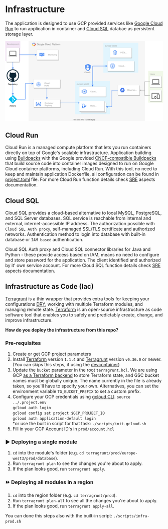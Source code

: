 # Infrastructure

The application is designed to use GCP provided services like [Google Cloud Run](https://cloud.google.com/run)  to run application in container and [Cloud SQL](https://cloud.google.com/sql) databae as persistent storage layer.

![](img/GCP.drawio.svg)

## Cloud Run 

Cloud Run is a managed compute platform that lets you run containers directly on top of Google's scalable infrastructure. Application building using [Buildpacks](https://buildpacks.io/) with the Google provided [CNCF-compatible Buildpacks](https://github.com/GoogleCloudPlatform/buildpacks) that build source code into container images designed to run on Google Cloud container platforms, including Cloud Run. With this tool, no need to keep and maintain application Dockerfile, all configuration can be found in [project.toml](../project.toml) file. For more Cloud Run function details check [SRE](SRE.md) aspects documentation. 

## Cloud SQL

Cloud SQL provides a cloud-based alternative to local MySQL, PostgreSQL, and SQL Server databases. SQL service is reachable from internal and external, internet-accessible IP address. The authorization possible with `Cloud SQL Auth proxy`, self-managed SSL/TLS certificate and authorized networks. Authentication method to login into database with built-in database or `IAM based` authentication.

Cloud SQL Auth proxy and Cloud SQL connector libraries for Java and Python - these provide access based on IAM, means no need to configure and store password for the application. The client identified and authorized by it' own service account. For more Cloud SQL function details check [SRE](SRE.md) aspects documentation.

## Infrastructure as Code (Iac)

[Terragrunt](https://terragrunt.gruntwork.io) is a thin wrapper that provides extra tools for keeping your configurations [DRY](https://en.wikipedia.org/wiki/Don%27t_repeat_yourself), working with multiple Terraform modules, and managing remote state. [Terraform](https://www.terraform.io) is an open-source infrastructure as code software tool that enables you to safely and predictably create, change, and improve infrastructure.

**How do you deploy the infrastructure from this repo?**

### Pre-requisites

1. Create or get GCP project parameters
1. Install [Terraform](https://www.terraform.io/) version `1.1.4` and
   [Terragrunt](https://github.com/gruntwork-io/terragrunt) version `v0.36.0` or newer.
   (You can skips this steps, if using the [devcontainer](Development.md))
1. Update the `bucket` parameter in the root `terragrunt.hcl`. We are using GCP [as a Terraform
   backend](https://www.terraform.io/language/settings/backends/gcs) to store
   Terraform state, and GSC bucket names must be globally unique. The name currently in
   the file is already taken, so you'll have to specify your own. Alternatives, you can
   set the environment variable `TG_BUCKET_PREFIX` to set a custom prefix.
1. Configure your GCP credentials using [gcloud CLI](https://cloud.google.com/sdk/gcloud).
    `source ../.project.env`  
    `gcloud auth login`  
    `gcloud config set project $GCP_PROJECT_ID`  
    `gcloud auth application-default login`  
    *or use the built in script for that task: `./scripts/init-gcloud.sh`
1. Fill in your GCP Account ID's in `prod/account.hcl`

### :arrow_forward: Deploying a single module

1. `cd` into the module's folder (e.g. `cd terragrunt/prod/europe-west3/prod/database`).
1. Run `terragrunt plan` to see the changes you're about to apply.
1. If the plan looks good, run `terragrunt apply`.


### :fast_forward: Deploying all modules in a region

1. `cd` into the region folder (e.g. `cd terragrunt/prod`).
1. Run `terragrunt plan-all` to see all the changes you're about to apply.
1. If the plan looks good, run `terragrunt apply-all`.

You can done this steps also with the built-in script: `./scripts/infra-prod.sh`